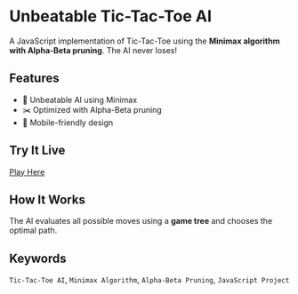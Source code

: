 # Unbeatable Tic-Tac-Toe AI

A JavaScript implementation of Tic-Tac-Toe using the **Minimax algorithm with Alpha-Beta pruning**. The AI never loses!

## Features
- 🤖 Unbeatable AI using Minimax
- ✂️ Optimized with Alpha-Beta pruning
- 📱 Mobile-friendly design

## Try It Live
[Play Here](https://thanatos624.github.io/Tic-tac-toe-with-Min-Max-Algo/)

## How It Works
The AI evaluates all possible moves using a **game tree** and chooses the optimal path.

## Keywords
`Tic-Tac-Toe AI`, `Minimax Algorithm`, `Alpha-Beta Pruning`, `JavaScript Project`
